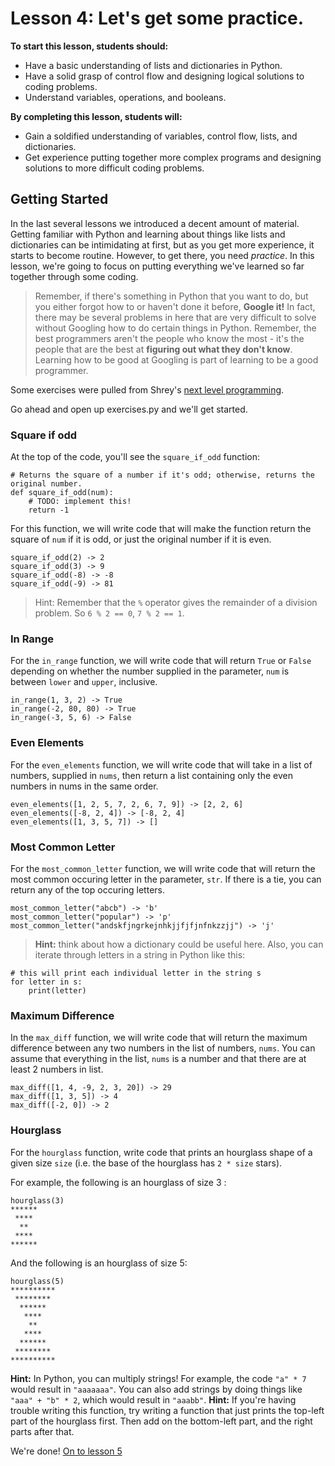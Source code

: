 # Lesson 4: Let's get some practice.

**To start this lesson, students should:**

* Have a basic understanding of lists and dictionaries in Python.
* Have a solid grasp of control flow and designing logical solutions to coding problems.
* Understand variables, operations, and booleans.

**By completing this lesson, students will:**

* Gain a soldified understanding of variables, control flow, lists, and dictionaries.
* Get experience putting together more complex programs and designing solutions to more difficult coding problems.

## Getting Started

In the last several lessons we introduced a decent amount of material. Getting familiar with Python and learning about things like lists and dictionaries can be intimidating at first, but as you get more experience, it starts to become routine. However, to get there, you need *practice*. In this lesson, we're going to focus on putting everything we've learned so far together through some coding.

> Remember, if there's something in Python that you want to do, but you either forgot how to or haven't done it before, **Google it!** In fact, there may be several problems in here that are very difficult to solve without Googling how to do certain things in Python. Remember, the best programmers aren't the people who know the most - it's the people that are the best at **figuring out what they don't know**. Learning how to be good at Googling is part of learning to be a good programmer.

Some exercises were pulled from Shrey's [next level programming](https://github.com/ShreyGupta19/streetcode-next-level/blob/master/labs/lab1.md). 

Go ahead and open up exercises.py and we'll get started.

### Square if odd

At the top of the code, you'll see the `square_if_odd` function:

    # Returns the square of a number if it's odd; otherwise, returns the original number.
    def square_if_odd(num): 
        # TODO: implement this!
        return -1

For this function, we will write code that will make the function return the square of `num` if it is odd, or just the original number if it is even.

    square_if_odd(2) -> 2
    square_if_odd(3) -> 9
    square_if_odd(-8) -> -8
    square_if_odd(-9) -> 81

> Hint: Remember that the `%` operator gives the remainder of a division problem. So `6 % 2 == 0`, `7 % 2 == 1`.

### In Range    

For the `in_range` function, we will write code that will return `True` or `False` depending on whether the number supplied in the parameter, `num` is between `lower` and `upper`, inclusive.

    in_range(1, 3, 2) -> True
    in_range(-2, 80, 80) -> True
    in_range(-3, 5, 6) -> False

### Even Elements

For the `even_elements` function, we will write code that will take in a list of numbers, supplied in `nums`, then return a list containing only the even numbers in nums in the same order.

    even_elements([1, 2, 5, 7, 2, 6, 7, 9]) -> [2, 2, 6]
    even_elements([-8, 2, 4]) -> [-8, 2, 4]
    even_elements([1, 3, 5, 7]) -> []

### Most Common Letter

For the `most_common_letter` function, we will write code that will return the most common occuring letter in the parameter, `str`. If there is a tie, you can return any of the top occuring letters.

    most_common_letter("abcb") -> 'b'
    most_common_letter("popular") -> 'p'
    most_common_letter("andskfjngrkejnhkjjfjfjnfnkzzjj") -> 'j'

> **Hint:** think about how a dictionary could be useful here. Also, you can iterate through letters in a string in Python like this:

    # this will print each individual letter in the string s
    for letter in s:
        print(letter)

### Maximum Difference

In the `max_diff` function, we will write code that will return the maximum difference between any two numbers in the list of numbers, `nums`. You can assume that everything in the list, `nums` is a number and that there are at least 2 numbers in list.

    max_diff([1, 4, -9, 2, 3, 20]) -> 29
    max_diff([1, 3, 5]) -> 4
    max_diff([-2, 0]) -> 2

### Hourglass

For the `hourglass` function, write code that prints an hourglass shape of a given size `size` (i.e. the base of the hourglass has `2 * size` stars).

For example, the following is an hourglass of size 3 :

    hourglass(3) 
    ******
     ****
      **
     ****
    ******

And the following is an hourglass of size 5:

    hourglass(5)
    **********
     ********
      ******
       ****
        **
       ****
      ******
     ********
    **********

**Hint:** In Python, you can multiply strings! For example, the code `"a" * 7` would result in `"aaaaaaa"`. You can also add strings by doing things like `"aaa" + "b" * 2`, which would result in `"aaabb"`.
**Hint:** If you're having trouble writing this function, try writing a function that just prints the top-left part of the hourglass first. Then add on the bottom-left part, and the right parts after that.

We're done! [On to lesson 5](../Lesson5)
